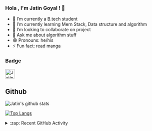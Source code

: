 ### Hola , I'm Jatin Goyal ! 👋


- 🔭 I’m currently a B.tech student 
- 🌱 I’m currently learning Mern Stack, Data structure and algorithm
- 👯 I’m looking to collaborate on project
- 💬 Ask me about algorithm stuff
- 😄 Pronouns: he/his
- ⚡ Fun fact: read manga 

### Badge
<a href="https://dev.to/jatingoyal5">
  <img src="https://d2fltix0v2e0sb.cloudfront.net/dev-badge.svg" alt="Jatin-Goyal5's DEV Profile" height="30" width="30">
</a>
     



## Github
![Jatin's github stats](https://github-readme-stats-20nuyv0gr.vercel.app/api?username=Jatin-Goyal5&count_private=true&include_all_commits=true&show_icons=true&theme=prussian)
</br>

[![Top Langs](https://github-readme-stats-20nuyv0gr.vercel.app/api/top-langs/?username=Jatin-Goyal5&langs_count=10&layout=compact&count_private=true&show_icons=true&theme=prussian)](https://github.com/Jatin-Goyal5/github-readme-stats)

<details>
  <summary>:zap: Recent GitHub Activity</summary>
  
<!--START_SECTION:activity-->
1. 🗣 Commented on [#53790](https://github.com/flutter/flutter/issues/53790) in [flutter/flutter](https://github.com/flutter/flutter)
2. 💪 Opened PR [#7](https://github.com/Ashish-kumar7/geeks-for-geeks-solutions/pull/7) in [Ashish-kumar7/geeks-for-geeks-solutions](https://github.com/Ashish-kumar7/geeks-for-geeks-solutions)
3. 💪 Opened PR [#56](https://github.com/Amisha-here/Data-Structures/pull/56) in [Amisha-here/Data-Structures](https://github.com/Amisha-here/Data-Structures)
4. 💪 Opened PR [#1355](https://github.com/shoaibrayeen/Programmers-Community/pull/1355) in [shoaibrayeen/Programmers-Community](https://github.com/shoaibrayeen/Programmers-Community)
5. 💪 Opened PR [#18](https://github.com/shoaibrayeen/Data-Structures-and-Algorithms/pull/18) in [shoaibrayeen/Data-Structures-and-Algorithms](https://github.com/shoaibrayeen/Data-Structures-and-Algorithms)
<!--END_SECTION:activity-->



